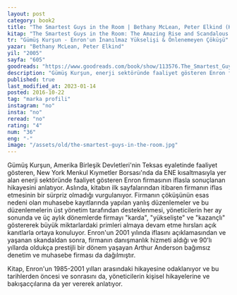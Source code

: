 ```yaml
---
layout: post  
category: book2  
title: "The Smartest Guys in the Room | Bethany McLean, Peter Elkind (Kitap)"  
kitap: "The Smartest Guys in the Room: The Amazing Rise and Scandalous Fall of Enron"  
tr: "Gümüş Kurşun - Enron'un İnanılmaz Yükselişi & Önlenemeyen Çöküşü"  
yazar: "Bethany McLean, Peter Elkind"  
yil: "2005"  
sayfa: "605"  
goodreads: "https://www.goodreads.com/book/show/113576.The_Smartest_Guys_in_the_Room"
description: "Gümüş Kurşun, enerji sektöründe faaliyet gösteren Enron firmasının iflasla son bulan hikayesini anlatıyor."
published: true
last_modified_at: 2023-01-14
posted: 2016-10-22
tag: "marka profili"
instagram: "no"
insta: "no"
reread: "no"
rating: "4"
num: "36"
eng: "-"
image: "/assets/old/the-smartest-guys-in-the-room.jpg"
---
```


Gümüş Kurşun, Amerika Birleşik Devletleri'nin Teksas eyaletinde faaliyet gösteren, New York Menkul Kıymetler Borsası'nda da ENE kısaltmasıyla yer alan enerji sektöründe faaliyet gösteren Enron firmasının iflasla sonuçlanan hikayesini anlatıyor. Aslında, kitabın ilk sayfalarından itibaren firmanın iflas etmesinin bir sürpriz olmadığı vurgulanıyor. Firmanın çöküşünün esas nedeni olan muhasebe kayıtlarında yapılan yanlış düzenlemeler ve bu düzenlemelerin üst yönetim tarafından desteklenmesi, yöneticilerin her ay sonunda ve üç aylık dönemlerde firmayı "karda", "yükselişte" ve "kazançlı" göstererek büyük miktarlardaki primleri almaya devam etme hırsları açık kanıtlarla ortaya konuluyor. Enron'un 2001 yılında iflasını açıklamasından ve yaşanan skandaldan sonra, firmanın danışmanlık hizmeti aldığı ve 90'lı yıllarda oldukça prestijli bir dönem yaşayan Arthur Anderson bağımsız denetim ve muhasebe firması da dağılmıştır.  
  
Kitap, Enron'un 1985-2001 yılları arasındaki hikayesine odaklanıyor ve bu tarihlerden öncesi ve sonrasını da, yöneticilerin kişisel hikayelerine ve bakışacçılarına da yer vererek anlatıyor.  

